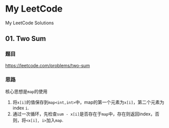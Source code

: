 # My LeetCode
My LeetCode Solutions


## 01. Two Sum
### 题目
https://leetcode.com/problems/two-sum
### 思路
核心思想是`map`的使用
1. 将`x[i]`的值保存到`map<int,int>`中，map的第一个元素为`x[i]`，第二个元素为index `i`.
1. 通过一次循环，先检查`sum - x[i]`是否存在于`map`中，存在则返回index，否则，将`<x[i], i>`加入`map`.